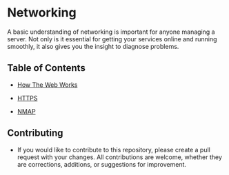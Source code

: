 # Networking

A basic understanding of networking is important for anyone managing a server. Not only is it essential for getting your services online and running smoothly, it also gives you the insight to diagnose problems.

## Table of Contents

  - [How The Web Works](https://github.com/TRUBDUBZ/Networking/tree/master/HowTheWebWorks) 
  
  - [HTTPS](https://github.com/TRUBDUBZ/Networking/tree/master/HTTPS)
  
  - [NMAP](https://github.com/TRUBDUBZ/Networking/tree/master/NMAP)

## Contributing

- If you would like to contribute to this repository, please create a pull request with your changes. All contributions are welcome, whether they are     corrections, additions, or suggestions for improvement.
